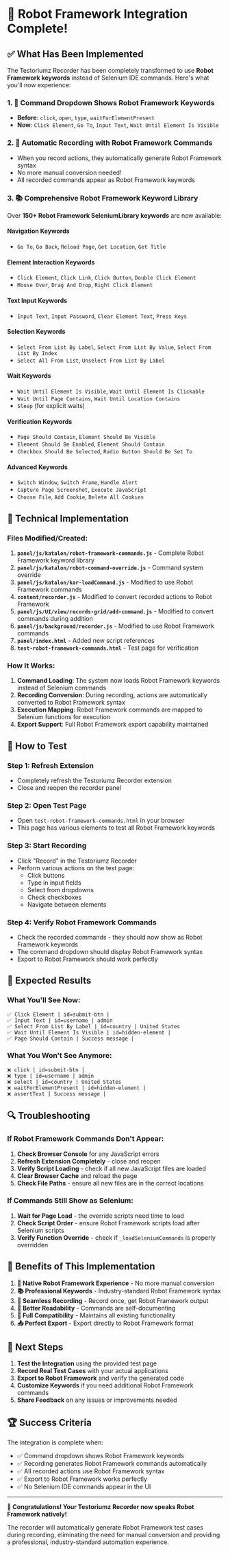 # 🚀 Robot Framework Integration Complete!

## ✅ **What Has Been Implemented**

The Testoriumz Recorder has been completely transformed to use **Robot Framework keywords** instead of Selenium IDE commands. Here's what you'll now experience:

### **1. 🎯 Command Dropdown Shows Robot Framework Keywords**
- **Before**: `click`, `open`, `type`, `waitForElementPresent`
- **Now**: `Click Element`, `Go To`, `Input Text`, `Wait Until Element Is Visible`

### **2. 🔄 Automatic Recording with Robot Framework Commands**
- When you record actions, they automatically generate Robot Framework syntax
- No more manual conversion needed!
- All recorded commands appear as Robot Framework keywords

### **3. 📚 Comprehensive Robot Framework Keyword Library**
Over **150+ Robot Framework SeleniumLibrary keywords** are now available:

#### **Navigation Keywords**
- `Go To`, `Go Back`, `Reload Page`, `Get Location`, `Get Title`

#### **Element Interaction Keywords**
- `Click Element`, `Click Link`, `Click Button`, `Double Click Element`
- `Mouse Over`, `Drag And Drop`, `Right Click Element`

#### **Text Input Keywords**
- `Input Text`, `Input Password`, `Clear Element Text`, `Press Keys`

#### **Selection Keywords**
- `Select From List By Label`, `Select From List By Value`, `Select From List By Index`
- `Select All From List`, `Unselect From List By Label`

#### **Wait Keywords**
- `Wait Until Element Is Visible`, `Wait Until Element Is Clickable`
- `Wait Until Page Contains`, `Wait Until Location Contains`
- `Sleep` (for explicit waits)

#### **Verification Keywords**
- `Page Should Contain`, `Element Should Be Visible`
- `Element Should Be Enabled`, `Element Should Contain`
- `Checkbox Should Be Selected`, `Radio Button Should Be Set To`

#### **Advanced Keywords**
- `Switch Window`, `Switch Frame`, `Handle Alert`
- `Capture Page Screenshot`, `Execute JavaScript`
- `Choose File`, `Add Cookie`, `Delete All Cookies`

## 🔧 **Technical Implementation**

### **Files Modified/Created:**

1. **`panel/js/katalon/robot-framework-commands.js`** - Complete Robot Framework keyword library
2. **`panel/js/katalon/robot-command-override.js`** - Command system override
3. **`panel/js/katalon/kar-loadCommand.js`** - Modified to use Robot Framework commands
4. **`content/recorder.js`** - Modified to convert recorded actions to Robot Framework
5. **`panel/js/UI/view/records-grid/add-command.js`** - Modified to convert commands during addition
6. **`panel/js/background/recorder.js`** - Modified to use Robot Framework commands
7. **`panel/index.html`** - Added new script references
8. **`test-robot-framework-commands.html`** - Test page for verification

### **How It Works:**

1. **Command Loading**: The system now loads Robot Framework keywords instead of Selenium commands
2. **Recording Conversion**: During recording, actions are automatically converted to Robot Framework syntax
3. **Execution Mapping**: Robot Framework commands are mapped to Selenium functions for execution
4. **Export Support**: Full Robot Framework export capability maintained

## 🧪 **How to Test**

### **Step 1: Refresh Extension**
- Completely refresh the Testoriumz Recorder extension
- Close and reopen the recorder panel

### **Step 2: Open Test Page**
- Open `test-robot-framework-commands.html` in your browser
- This page has various elements to test all Robot Framework keywords

### **Step 3: Start Recording**
- Click "Record" in the Testoriumz Recorder
- Perform various actions on the test page:
  - Click buttons
  - Type in input fields
  - Select from dropdowns
  - Check checkboxes
  - Navigate between elements

### **Step 4: Verify Robot Framework Commands**
- Check the recorded commands - they should now show as Robot Framework keywords
- The command dropdown should display Robot Framework syntax
- Export to Robot Framework should work perfectly

## 🎉 **Expected Results**

### **What You'll See Now:**
```
✅ Click Element | id=submit-btn | 
✅ Input Text | id=username | admin
✅ Select From List By Label | id=country | United States
✅ Wait Until Element Is Visible | id=hidden-element | 
✅ Page Should Contain | Success message | 
```

### **What You Won't See Anymore:**
```
❌ click | id=submit-btn | 
❌ type | id=username | admin
❌ select | id=country | United States
❌ waitForElementPresent | id=hidden-element | 
❌ assertText | Success message | 
```

## 🔍 **Troubleshooting**

### **If Robot Framework Commands Don't Appear:**

1. **Check Browser Console** for any JavaScript errors
2. **Refresh Extension Completely** - close and reopen
3. **Verify Script Loading** - check if all new JavaScript files are loaded
4. **Clear Browser Cache** and reload the page
5. **Check File Paths** - ensure all new files are in the correct locations

### **If Commands Still Show as Selenium:**
1. **Wait for Page Load** - the override scripts need time to load
2. **Check Script Order** - ensure Robot Framework scripts load after Selenium scripts
3. **Verify Function Override** - check if `_loadSeleniumCommands` is properly overridden

## 🚀 **Benefits of This Implementation**

1. **🎯 Native Robot Framework Experience** - No more manual conversion
2. **📚 Professional Keywords** - Industry-standard Robot Framework syntax
3. **🔄 Seamless Recording** - Record once, get Robot Framework output
4. **📖 Better Readability** - Commands are self-documenting
5. **🔧 Full Compatibility** - Maintains all existing functionality
6. **📤 Perfect Export** - Export directly to Robot Framework format

## 🎯 **Next Steps**

1. **Test the Integration** using the provided test page
2. **Record Real Test Cases** with your actual applications
3. **Export to Robot Framework** and verify the generated code
4. **Customize Keywords** if you need additional Robot Framework commands
5. **Share Feedback** on any issues or improvements needed

## 🏆 **Success Criteria**

The integration is complete when:
- ✅ Command dropdown shows Robot Framework keywords
- ✅ Recording generates Robot Framework commands automatically
- ✅ All recorded actions use Robot Framework syntax
- ✅ Export to Robot Framework works perfectly
- ✅ No Selenium IDE commands appear in the UI

---

**🎉 Congratulations! Your Testoriumz Recorder now speaks Robot Framework natively!**

The recorder will automatically generate Robot Framework test cases during recording, eliminating the need for manual conversion and providing a professional, industry-standard automation experience. 
